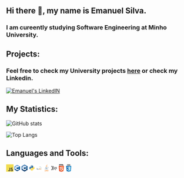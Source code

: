 ## Hi there  👋, my name is Emanuel Silva.

### I am cureently studying Software Engineering at Minho University.

## Projects:

### Feel free to check my University projects [here](https://github.com/EmanuelsGiT/University/) or check my Linkedin.

<a href="https://www.linkedin.com/in/emanuel-silva-a62802213//">
  <img alt="Emanuel's LinkedIN" width="22px" src="https://raw.githubusercontent.com/peterthehan/peterthehan/master/assets/linkedin.svg" />
</a>

## My Statistics:

![GitHub stats](https://github-readme-stats.vercel.app/api?username=EmanuelsGiT&theme=highcontrast&show_icons=true)

![Top Langs](https://github-readme-stats.vercel.app/api/top-langs/?username=EmanuelsGiT&theme=highcontrast&hide=haskell)


## Languages and Tools:

<code><img height="20" src="https://raw.githubusercontent.com/github/explore/80688e429a7d4ef2fca1e82350fe8e3517d3494d/topics/javascript/javascript.png"><img height="20" src="https://raw.githubusercontent.com/github/explore/80688e429a7d4ef2fca1e82350fe8e3517d3494d/topics/c/c.png"><img height="20" src="https://raw.githubusercontent.com/github/explore/80688e429a7d4ef2fca1e82350fe8e3517d3494d/topics/cpp/cpp.png"><img height="20" src="https://raw.githubusercontent.com/github/explore/80688e429a7d4ef2fca1e82350fe8e3517d3494d/topics/python/python.png"><img height="20" src="https://raw.githubusercontent.com/github/explore/80688e429a7d4ef2fca1e82350fe8e3517d3494d/topics/mysql/mysql.png"><img height="20" src="https://raw.githubusercontent.com/github/explore/80688e429a7d4ef2fca1e82350fe8e3517d3494d/topics/java/java.png"><img height="20" src="https://raw.githubusercontent.com/github/explore/80688e429a7d4ef2fca1e82350fe8e3517d3494d/topics/haskell/haskell.png"><img height="20" src="https://raw.githubusercontent.com/github/explore/80688e429a7d4ef2fca1e82350fe8e3517d3494d/topics/html/html.png"><img height="20" src="https://raw.githubusercontent.com/github/explore/80688e429a7d4ef2fca1e82350fe8e3517d3494d/topics/css/css.png"></code>
